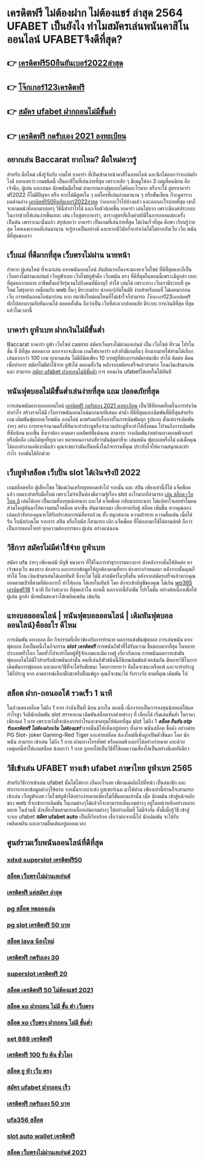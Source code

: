 # เครดิตฟรี ไม่ต้องฝาก ไม่ต้องแชร์ ล่าสุด 2564 UFABET เป็นยังไง ทำไมสมัครเล่นพนันคาสิโนออนไลน์   UFABETจึงดีที่สุด?

## 👉 [เครดิตฟรี50ยืนยันเบอร์2022ล่าสุด](https://mabet.net/register/)
## 👉 [โจ๊กเกอร์123เครดิตฟรี](https://mabet.net/credit-free-100/)
## 👉 [สมัคร ufabet ฝากถอนไม่มีขั้นต่ำ](https://mabet.net/credit-free-new/)
## 👉 [เครดิตฟรี กดรับเอง 2021 ลงทะเบียน](https://mabet.net/pg-slot-credit-free/)

## อยากเล่น Baccarat  ยากไหม? มือใหม่ควรรู้

สำหรับ มือใหม่  เพิ่งรู้จักกับ เกมไพ่ บาคาร่า ที่เปิดเข้ามาหน้าคาสิโนออนไลน์ และนึกไม่ออกว่าจะเล่นยังไงดี บอกเลยว่า เกมชนิดนี้ เป็นคาสิโนที่เล่นง่ายที่สุด เพราะหลัก ๆ มีเมนูให้ลง 3 เมนูที่คนนิยม คือ เจ้ามือ, ผู้เล่น และเสมอ  นักพนันมือใหม่   สามารถแทงสุ่มแบบไม่คิดอะไรมาก  หรือจะใช้ สูตรบาคาร่าฟรี2022 ก็ไม่มีปัญหา หรือ หากไม่มีสูตรใด ๆ แต่ใครที่เล่นผ่านมานาน ๆ หรือขั้นเซียน ก็จะดูตารางผลด้านล่าง [เครดิตฟรี50ยืนยันเบอร์2022ล่าสุด](https://mabet.net/credit-free-100/) ว่าออกอะไรไปบ้างแล้ว และออกอะไรบ่อยที่สุด เขาก็จะตามหน้าที่ออกมาบ่อยๆ วิธีนี้ทำกำไรได้ และเจ็บตัวน้อยขึ้น บาคาร่า เล่นไม่ยาก  เพราะมีองค์ประกอบในการช่วยให้เล่นง่ายขึ้นเยอะ เช่น เว็บสูตรบาคาร่า, ตารางสูตรที่เก็บค่าสถิติในการออกแต่ละครั้ง เป็นต้น เพรราะฉะนั้นแล้ว สรุปเลยว่า บาคาร่า เป็นเกมที่เล่นง่ายที่สุด ได้เงินเร็วที่สุด ศึกษา เรียนรู้ง่ายสุด โดยเฉพาะคนที่เล่นมานาน จะรู้ทางเป็นอย่างดี และหากมีวินัยก็จะทำเงินได้ไม่ยากกับเว็บ  เว็บ พนัน ดีที่สุดของเรา



##  เว็บแม่ ที่ดีมากที่สุด  เว็บตรงไม่ผ่าน นายหน้า 

ถ้าหาก ผู้เล่นใหม่ ที่จะมาเล่น แทงพนันออนไลน์ อันดับแรกก็คงจะมองหาเว็บไซต์ ที่ดีที่สุดและก็เป็นเว็บตรงไม่ผ่านเอเย่นต์    เว็บยูฟ่าเบท เว็บไซต์ยูฟ่าคือ เว็บพนัน ตรง  ที่ดีที่สุดในตอนนี้เพราะมีลูกค้า  เยอะที่สุดหลากหลาย อาชีพตั้งแต่วัยรุ่นจนไปถึงคนที่มีอายุก็ ทำได้ เล่นได้ เพราะทาง เว็บเรามีระบบที่ ยุคใหม่  ไม่ยุ่งยาก เหมือนกับ web อื่นๆ มีระบบฝาก   นำออก}อัตโนมัติ ง่ายสำหรับคนที่ ไม่เคยมาก่อน เว็บ การพนันออนไลน์มาก่อน หาก สมาชิกใหม่คนไหนที่ไม่เข้าใจก็สามารถ *โจ๊กเกอร์123เครดิตฟรี* ทักไปสอบถามกับทีมงานได้ ตลอดทั้งคืน ถือว่าเป็น เว็บที่สะดวกปลอดภัย มีระบบ การเงินดีที่สุด ที่สุดแล้วในเวลานี้ 


##  บาคาร่า ยูฟ่าเบท  ฝากเงินไม่มีขั้นต่ำ

 Baccarat บาคาร่า   ยูฟ่า  เว็บไซต์  casino สมัครเว็บตรงไม่ผ่านเอเย่นต์   เป็น เว็บไซต์ ที่รวม โปรโมชั่น ที่ ดีที่สุด ตลอดกาล นอกจากจะมีเกม  เกมไพ่บาคาร่า  แล้วยังมีเกมอื่นๆ อีกมากมายให้ท่านได้เลือกเล่นมากกว่า 100 เกม ทุกเกมเล่น ไม่มีลิมิตเพียง 10 บาทผู้ที่ต้องการสมัครสมาชิก  ทำได้ ติดต่อ  มีคนเพื่อทำการ สมัครไม่มีค่าใช้จ่าย ยูฟ่าได้  ตลอดทั้งวัน  หลังจากสมัครเสร็จแล้วสามรถ โอนเงินเข้ามาเล่นและ สามารถ  [สมัคร ufabet ฝากถอนไม่มีขั้นต่ำ](https://mabet.net/pg-slot-credit-free/) การ ถอนเงิน ufabetได้เลยในได้ทันที 

##  พนันฟุตบอลไม่มีขั้นต่ำเล่นง่ายที่สุด แถม  ปลอดภัยที่สุด

 การเล่นพนันแทงบอลออนไลน์ [เครดิตฟรี กดรับเอง 2021 ลงทะเบียน](https://bio.link/tisawago) เป็นวิธีที่ยอดเยี่ยมในการทำเงิน ทำกำไร สร้างรายได้มี เว็บการพนันออนไลน์มากมายที่เสนอ ค่าน้ำ ที่ดีที่สุดและเดิมพันที่ดีที่สุดสำหรับเกม เดิมพันฟุตบอลเว็บพนัน ออนไลน์ มาพร้อมกับโอกาสในการเดิมพันทุก รูปแบบ  ตั้งแต่การเดิมพันง่ายๆ  อย่าง  การทายจำนวนครั้งที่ทีมจะทำประตูหรือจำนวนประตูที่จะทำได้ทั้งหมด ไปจนถึงการเดิมพันที่ซับซ้อน มากขึ้น ซึ่งเราต้อง คาดเดา ผลลัพท์ที่แน่นอน สามารถ วางเดิมพันง่ายผ่านทางคอมพิวเตอร์หรือมือถือ เล่นได้ทุกที่ทุกเวลา หลายคนอาจสงสัยว่ามันคุ้มค่าที่จะ เล่นพนัน ฟุตบอลหรือไม่ แต่เมื่อคุณได้ลองทำงานอดิเรกนี้แล้ว คุณจะพบว่ามันเป็นหนึ่งในกิจกรรมที่คุณ ประทับใจให้ความสนุกและทำกำไร จากมันได้อีกด้วย

## เว็บยูฟ่าสล็อต  เว็บปั่น slot ได้เงินจริงปี 2022

 เกมสล็อตหรือ ตู้เสี่ยงโชค ใช้แค่เงินเหรียญหยอดเข้าไป จากนั้น แตะ   สปิน  เพียงเท่านี้ก็ได้ แจ็คพ็อต แล้ว เหมาะสำหรับมือใหม่  เพราะไม่จำเป็นต้องมีความรู้เรื่อง slot อะไรมากก็สามารถ [เล่น สล็อต เว็บ ไหน ดี](https://mabet.net/credit-free-50/) เล่นได้เลย เป็นเกมที่ลงทุนน้อยมาก และได้ แจ็คพ็อต กลับมาเยอะมาก ไม่แปลกใจเลยทำไมคนส่วนใหญ่หันมาให้ความสนใจสล็อต มากขึ้น หันมาชอบมา เสี่ยงทายกับตู้ สล็อต เพิ่มขึ้น หากคุณลองเล่นแล้วรับรองคุณจะได้รับประสบการณ์ที่ครบถ้วน ทั้ง สนุกสนาน  ความท้าทาย ความตื่นเต้น เมื่อได้รับ โบนัสก้อนโต จากการ  สปิน หรือโบนัส  ก็สามารถ  เบิก  แจ็คพ็อต ที่ได้ออกมาใช้ได้ตามปกติ ถือว่าเป็นการตอบโจทย์ ทุกความต้องการของ ผู้เล่น อย่างแน่นอน 


## วิธีการ สมัครไม่มีค่าใช้จ่าย ยูฟ่าเบท

สมัคร ufa ง่ายๆ  เพียงแค่มี บัญชี ธนาคาร ที่ใช้ในการทำธุรกรรมทางการ ตังหลังจากนั้นให้ติดต่อ หา เจ้าของเว็บ ของทาง  ช่องทาง และกรอกข้อมูลให้ถูกต้องตามที่ทาง ช่องทางกำหนดมา หลังจากนั้นคุณก็ ทำได้ โอน เงินเข้ามาเล่นได้เลยทันที ซึ่งจะไม่ ไม่มี ค่าสมัครใดๆทั้งสิ้น หลังจากสมัครเสร็จแล้วหากคุณ ยอดตามเป้าที่ตามที่ต้องการก็  ทำให้ถอน ได้เลยในทันที โดย ตังจะเข้าบัญชีของคุณ  ไม่เกิน [wo365 เครดิตฟรี18](https://member.mabet.net/?action=login)  1 นาที ถือว่าสะดวก ที่สุดแล้วใน ตอนนี้  นอกจากนี้ยังเพิ่ม โปรโมชั่น  อย่างต่อเนื่องเพื่อให้ผู้เล่น ลูกค้า นักพนันของเราได้เพลิดเพลิน เช่นกัน

## แทงบอลออนไลน์ | พนันฟุตบอลออนไลน์ | เดิมพันฟุตบอลออนไลน์}คืออะไร  ดีไหม 

การเดิมพัน  แทงบอล  คือ กิจกรรมที่เกี่ยวข้องกับการทำนาย ผลการแข่งขันฟุตบอล  การเล่นพนัน  แทงฟุตบอล ถือเป็นหนึ่งในกิจกรรม ***slot เครดิตฟรี*** การพนันกีฬาที่ได้รับความ ชื่นชอบมากที่สุด ในหลายประเทศทั่วโลก โดยทั่วไปจะทำโดยผู้ที่รู้จักเกมและมีความรู้ เกี่ยวกับเกม  การพนันผลการแข่งขันฟุตบอลไม่ได้มีไว้สำหรับนักพนันเท่านั้น คนที่เล่นกีฬาชนิดนี้ก็นิยมเดิมพันด้วยเช่นกัน มีหลายวิธีในการเดิมพันการฟุตบอล และหลายวิธีที่จะได้รับชัยชนะ โดยการทายว่า ทีมใดจะชนะหรือแพ้ และจะทำประตูได้กี่ประตู หาก  คาดการณ์เลือกฝั่งชะหรือฝั่งแพ้ถูก คุณก็จะชนะได้ รับรางวัล ตามที่คุณ เดิมพัน ไป

## สล็อต  ฝาก-ถอนออโต้ รวดเร็ว 1 นาที

ในส่วนของสล็อต  ไม่ถึง  1 บาท กำลังเป็นที่ นิยม มากใน ตอนนี้ เนื่องจากเป็นการลงทุนน้อยแต่ได้ผลกำไรสูง จึงมีนักเดิมพัน   slot สรรหาเกม เดิมพันสล็อตจากค่ายต่างๆ ที่ เลือกได้  เริ่มเล่นขั้นต่ำ   ในราคาเพียงแค่ 1 บาท เพราะหวังที่จะต้องการกำไรและขาดทุนให้น้อยที่สุด  slot  ไม่ถึง  1 ***สล็อต ยืนยัน otp รับเครดิตฟรี ไม่ต้องฝากเงิน ไม่ต้องแชร์*** บาทนั้นมีให้เห็นอยู่บ่อยๆ  ทั้งค่าย พนันสล็อต ชื่อดัง อย่างค่าย PG Slot- joker Gaming-Red Tiger และค่ายสล็อต น้องใหม่ที่เพิ่งถูกเปิดตัวขึ้นมา โดย นักพนัน  สามารถ เข้าเล่น ไม่ถึง 1 บาท ผ่านทางโทรศัพท์ หรือคอมพิวเตอร์ได้อย่างง่ายดาย และด้วยเหตุผลนี้ทำให้เกมสล็อต  น้อยกว่า   1 บาท ถูกยกให้เป็นวิธีที่ใช้ลดความเสี่ยงได้เป็นอย่างดีเลยทีเดียว


## วิธีเข้าเล่น UFABET  ทางเข้า ufabet ภาษาไทย ยูฟ่าเบท 2565

สำหรับวิธีการเข้าเล่น   ufabet  นั้นไม่ได้ยาก เย็นอะไรเลย เพียงแค่คลิกไปที่หน้า เป็นสมาชิก และทำการกรอกข้อมูลต่างๆให้ครบ จากนั้นระบบจะส่ง  ยูสเซอร์เนม มาให้ท่าน เพียงเท่านี้ท่านก็จะสามารถเข้าเล่น   เว็บยูฟ่าเบท เว็บไซต์ยูฟ่าได้อย่างง่ายดายเพียงไม่กี่ขั้นตอนเท่านั้น เมื่อ นักพนัน เข้าสู่หน้าหลักของ web ที่จะเข้าการเดิมพัน ในเกมต่างๆได้แล้วก็จะสามารถเห็นเกมต่างๆ อยู่ในหน้าหลักอย่างหลากหลาย  ในส่วนนี้ นักเสี่ยงโชคสามารถเลือกเล่นเกมต่างๆ ได้อย่างเต็มที่ ไม่มีจำกัด  ทั้งนี้เมื่อรู้วิธี เข้าสู่ระบบ  ufabet **สมัคร ufabet auto**  เป็นที่เรียบร้อย เชื่อว่าต่อจากนี้ไป นักเดิมพัน จะได้รับ  เพลิดเพลิน และความตื่นเต้นอยู่ตลอดเวลา


## ศูนย์รวมเว็บพนันออนไลน์ที่ดีที่สุด

### [xdxd superslot เครดิตฟรี50](https://atom.io/themes/MABET.net%20โบนัสเยอะที่สุด%20เครดิตฟรี%20กดรับเอง%20ไม่มี%20เงื่อนไข%20ล่าสุด%20008%20สล็อต%20ฝาก%2020%20รับ%20100%20แตกหนัก)
### [สล็อต เว็บตรงไม่ผ่านเอเย่นต์](https://atom.io/themes/MABET.net%20โบนัสเยอะที่สุด%20สล็อต%20โปร%20วัน%20เกิด%20008%20สล็อต%20ฝาก%2020%20รับ%20100%20แตกหนัก)
### [เครดิตฟรี แค่สมัคร ล่าสุด](https://atom.io/themes/MABET.net%20โบนัสเยอะที่สุด%20สล็อตjili%20008%20สล็อต%20ฝาก%2020%20รับ%20100%20แตกหนัก)
### [pg สล็อต ทดลองเล่น](https://atom.io/themes/MABET.net%20โบนัสเยอะที่สุด%20สล็อต69%20008%20สล็อต%20ฝาก%2020%20รับ%20100%20แตกหนัก)
### [pg slot เครดิตฟรี 50 บาท](https://atom.io/themes/MABET.net%20โบนัสเยอะที่สุด%20true%20wallet%20สล็อต%20ฝาก%2010%20รับ%20100%20วอ%20เลท%20008%20สล็อต%20ฝาก%2020%20รับ%20100%20แตกหนัก)
### [สล็อต lava น้องใหม่](https://atom.io/themes/MABET.net%20โบนัสเยอะที่สุด%20g2gbet%20เครดิตฟรี%20008%20สล็อต%20ฝาก%2020%20รับ%20100%20แตกหนัก)
### [เครดิตฟรี กดรับเอง 30](https://atom.io/themes/MABET.net%20โบนัสเยอะที่สุด%20สล็อตpgทดลองเล่นฟรี%20008%20สล็อต%20ฝาก%2020%20รับ%20100%20แตกหนัก)
### [superslot เครดิตฟรี 20](https://atom.io/themes/MABET.net%20โบนัสเยอะที่สุด%20mafiaเครดิตฟรี50ทั้งหมด%20008%20สล็อต%20ฝาก%2020%20รับ%20100%20แตกหนัก)
### [สล็อต เครดิตฟรี 50 ไม่ต้องแชร์ 2021](https://atom.io/themes/MABET.net%20โบนัสเยอะที่สุด%20lucia%20689สล็อต%20008%20สล็อต%20ฝาก%2020%20รับ%20100%20แตกหนัก)
### [สล็อต xo ฝากถอน ไม่มี ขั้น ต่ํา เว็บตรง](https://atom.io/themes/MABET.net%20โบนัสเยอะที่สุด%20b2yเครดิตฟรี40%20008%20สล็อต%20ฝาก%2020%20รับ%20100%20แตกหนัก)
### [สล็อต xo เว็บตรง ฝากถอน ไม่มี ขั้นต่ำ](https://atom.io/themes/MABET.net%20โบนัสเยอะที่สุด%20สมัคร%20สล็อต%20777%20008%20สล็อต%20ฝาก%2020%20รับ%20100%20แตกหนัก)
### [set 888 เครดิตฟรี](https://atom.io/themes/MABET.net%20โบนัสเยอะที่สุด%20ufa356%20สล็อต%20008%20สล็อต%20ฝาก%2020%20รับ%20100%20แตกหนัก)
### [เครดิตฟรี 100 รับ ต้น ชั่วโมง](https://atom.io/themes/MABET.net%20โบนัสเยอะที่สุด%20super%20slot777%20เครดิตฟรี%2030%20ยืนยันเบอร์%20008%20สล็อต%20ฝาก%2020%20รับ%20100%20แตกหนัก)
### [สล็อต ยู ฟ่า เว็บ ตรง](https://atom.io/themes/MABET.net%20โบนัสเยอะที่สุด%20เครดิตฟรี%20กดรับทันที%20008%20สล็อต%20ฝาก%2020%20รับ%20100%20แตกหนัก)
### [สมัคร ufabet ฝากถอน เร็ว](https://atom.io/themes/MABET.net%20โบนัสเยอะที่สุด%20เว็บตรงไม่ผ่านเอเย่นต์%20เครดิตฟรี2021%20008%20สล็อต%20ฝาก%2020%20รับ%20100%20แตกหนัก)
### [เครดิตฟรี กดรับเอง 50 บาท](https://atom.io/themes/MABET.net%20โบนัสเยอะที่สุด%20สมัคร%20ufabet%20รับเครดิตฟรี%20008%20สล็อต%20ฝาก%2020%20รับ%20100%20แตกหนัก)
### [ufa356 สล็อต](https://atom.io/themes/MABET.net%20โบนัสเยอะที่สุด%20สล็อต%20เครดิตฟรี%2050%20กดรับเอง%20008%20สล็อต%20ฝาก%2020%20รับ%20100%20แตกหนัก)
### [slot auto wallet เครดิตฟรี](https://atom.io/themes/MABET.net%20โบนัสเยอะที่สุด%20สล็อต888ฟรีเครดิต%202020%20008%20สล็อต%20ฝาก%2020%20รับ%20100%20แตกหนัก)
### [สล็อต เว็บตรงไม่ผ่านเอเย่นต์ 2021](https://atom.io/themes/MABET.net%20โบนัสเยอะที่สุด%20สล็อต%20888%20ค่า%20สิ%20โน%20ออนไลน์%20008%20สล็อต%20ฝาก%2020%20รับ%20100%20แตกหนัก)